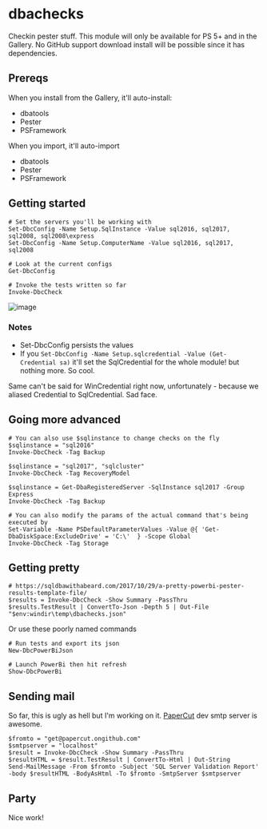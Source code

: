 # dbachecks

Checkin pester stuff. This module will only be available for PS 5+ and in the Gallery. 
No GitHub support download install will be possible since it has dependencies.

## Prereqs

When you install from the Gallery, it'll auto-install:

* dbatools
* Pester
* PSFramework

When you import, it'll auto-import

* dbatools
* Pester
* PSFramework

## Getting started

```
# Set the servers you'll be working with
Set-DbcConfig -Name Setup.SqlInstance -Value sql2016, sql2017, sql2008, sql2008\express
Set-DbcConfig -Name Setup.ComputerName -Value sql2016, sql2017, sql2008

# Look at the current configs
Get-DbcConfig

# Invoke the tests written so far
Invoke-DbcCheck
```

![image](https://user-images.githubusercontent.com/8278033/34134078-bb26459e-e458-11e7-8e87-9289ab65ba8e.png)

### Notes

* Set-DbcConfig persists the values
* If you `Set-DbcConfig -Name Setup.sqlcredential -Value (Get-Credential sa)` it'll set the SqlCredential for the whole module! but nothing more. So cool.

Same can't be said for WinCredential right now, unfortunately - because we aliased Credential to SqlCredential. Sad face.

## Going more advanced

```
# You can also use $sqlinstance to change checks on the fly
$sqlinstance = "sql2016"
Invoke-DbcCheck -Tag Backup

$sqlinstance = "sql2017", "sqlcluster"
Invoke-DbcCheck -Tag RecoveryModel

$sqlinstance = Get-DbaRegisteredServer -SqlInstance sql2017 -Group Express
Invoke-DbcCheck -Tag Backup

# You can also modify the params of the actual command that's being executed by
Set-Variable -Name PSDefaultParameterValues -Value @{ 'Get-DbaDiskSpace:ExcludeDrive' = 'C:\'  } -Scope Global
Invoke-DbcCheck -Tag Storage
```

## Getting pretty

```
# https://sqldbawithabeard.com/2017/10/29/a-pretty-powerbi-pester-results-template-file/
$results = Invoke-DbcCheck -Show Summary -PassThru
$results.TestResult | ConvertTo-Json -Depth 5 | Out-File "$env:windir\temp\dbachecks.json"
```

Or use these poorly named commands

```
# Run tests and export its json
New-DbcPowerBiJson

# Launch PowerBi then hit refresh
Show-DbcPowerBi
```

## Sending mail

So far, this is ugly as hell but I'm working on it. [PaperCut](https://github.com/ChangemakerStudios/Papercut/releases) dev smtp server is awesome.

```
$fromto = "get@papercut.ongithub.com"
$smtpserver = "localhost"
$result = Invoke-DbcCheck -Show Summary -PassThru
$resultHTML = $result.TestResult | ConvertTo-Html | Out-String
Send-MailMessage -From $fromto -Subject 'SQL Server Validation Report' -body $resultHTML -BodyAsHtml -To $fromto -SmtpServer $smtpserver
```

## Party

Nice work!
